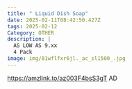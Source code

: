 ```yaml
---
title: " Liquid Dish Soap"
date: 2025-02-11T08:42:50.427Z
tags: 2025-02-12
Category: OTHER
description: |
  AS LOW AS 9.xx
  4 Pack 
image: img/81wflfxr6jl._ac_sl1500_.jpg
---
```

https://amzlink.to/az003F4bsS3gT
AD